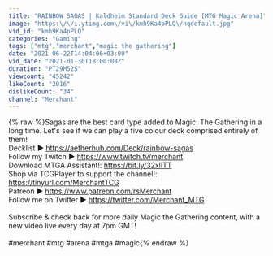 ```yaml
---
title: "RAINBOW SAGAS | Kaldheim Standard Deck Guide [MTG Magic Arena]"
image: "https:\/\/i.ytimg.com\/vi\/kmh9Ka4pPLQ\/hqdefault.jpg"
vid_id: "kmh9Ka4pPLQ"
categories: "Gaming"
tags: ["mtg","merchant","magic the gathering"]
date: "2021-06-22T14:04:06+03:00"
vid_date: "2021-01-30T18:00:08Z"
duration: "PT29M52S"
viewcount: "45242"
likeCount: "2016"
dislikeCount: "34"
channel: "Merchant"
---
```

{% raw %}Sagas are the best card type added to Magic: The Gathering in a long time. Let's see if we can play a five colour deck comprised entirely of them!<br />Decklist  ► <a rel="nofollow" target="blank" href="https://aetherhub.com/Deck/rainbow-sagas">https://aetherhub.com/Deck/rainbow-sagas</a><br />Follow my Twitch ► <a rel="nofollow" target="blank" href="https://www.twitch.tv/merchant">https://www.twitch.tv/merchant</a><br />Download MTGA Assistant!: <a rel="nofollow" target="blank" href="https://bit.ly/32xlITT">https://bit.ly/32xlITT</a><br />Shop via TCGPlayer to support the channel!: <a rel="nofollow" target="blank" href="https://tinyurl.com/MerchantTCG">https://tinyurl.com/MerchantTCG</a><br />Patreon ► <a rel="nofollow" target="blank" href="https://www.patreon.com/rsMerchant">https://www.patreon.com/rsMerchant</a><br />Follow me on Twitter ► <a rel="nofollow" target="blank" href="https://twitter.com/Merchant_MTG">https://twitter.com/Merchant_MTG</a><br /><br />Subscribe &amp; check back for more daily Magic the Gathering content, with a new video live every day at 7pm GMT!<br /><br />#merchant #mtg #arena #mtga #magic{% endraw %}
